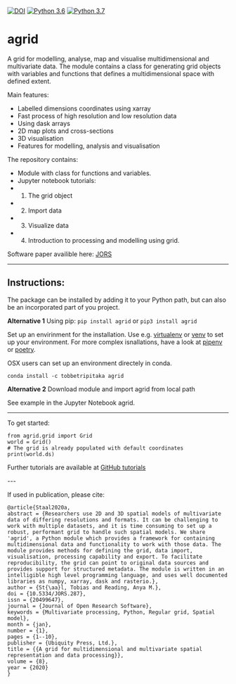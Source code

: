 [![DOI](https://zenodo.org/badge/163904331.svg)](https://zenodo.org/badge/latestdoi/163904331) 
[![Python 3.6](https://img.shields.io/badge/python-3.6-blue.svg)](https://www.python.org/downloads/release/python-360/)
[![Python 3.7](https://img.shields.io/badge/python-3.7-blue.svg)](https://www.python.org/downloads/release/python-370/)

# agrid
A grid for modelling, analyse, map and visualise multidimensional and multivariate data. The module contains a class for generating grid objects with variables and functions that defines a multidimensional space with defined extent. 

Main features:
  - Labelled dimensions coordinates using xarray
  - Fast process of high resolution and low resolution data
  - Using dask arrays
  - 2D map plots and cross-sections
  - 3D visualisation
  - Features for modelling, analysis and visualisation

The repository contains: 
 - Module with class for functions and variables. 
 - Jupyter notebook tutorials:
  - 1. The grid object
  - 2. Import data
  - 3. Visualize data
  - 4. Introduction to processing and modelling using grid. 

Software paper availible here: [JORS](https://openresearchsoftware.metajnl.com/articles/10.5334/jors.287/)

---
## Instructions: 

The package can be installed by adding it to your Python path, but can also be an incorporated part of you project. 

**Alternative 1**
Using pip: 
`pip install agrid` or `pip3 install agrid`

Set up an envirinment for the installation. Use e.g. [virtualenv](https://virtualenv.pypa.io/en/latest/) or [venv](https://docs.python.org/3/library/venv.html) to set up your environment. For more complex isnallations, have a look at [pipenv](https://pipenv.readthedocs.io/en/latest/) or [poetry](https://poetry.eustace.io). 

OSX users can set up an environment directely in conda. 

`conda install -c tobbetripitaka agrid `



**Alternative 2**
Download module and import agrid from local path

See example in the Jupyter Notebook agrid. 

---

To get started:

    from agrid.grid import Grid
    world = Grid()
    # The grid is already populated with default coordinates
    print(world.ds) 

Further tutorials are available at [GitHub tutorials](https://github.com/TobbeTripitaka/agrid/tree/master/tutorials) 


\---

If used in publication, please cite:

    @article{Staal2020a,
    abstract = {Researchers use 2D and 3D spatial models of multivariate data of differing resolutions and formats. It can be challenging to work with multiple datasets, and it is time consuming to set up a robust, performant grid to handle such spatial models. We share 'agrid', a Python module which provides a framework for containing multidimensional data and functionality to work with those data. The module provides methods for defining the grid, data import, visualisation, processing capability and export. To facilitate reproducibility, the grid can point to original data sources and provides support for structured metadata. The module is written in an intelligible high level programming language, and uses well documented libraries as numpy, xarray, dask and rasterio.},
    author = {St{\aa}l, Tobias and Reading, Anya M.},
    doi = {10.5334/JORS.287},
    issn = {20499647},
    journal = {Journal of Open Research Software},
    keywords = {Multivariate processing, Python, Regular grid, Spatial model},
    month = {jan},
    number = {1},
    pages = {1--10},
    publisher = {Ubiquity Press, Ltd.},
    title = {{A grid for multidimensional and multivariate spatial representation and data processing}},
    volume = {8},
    year = {2020}
    }